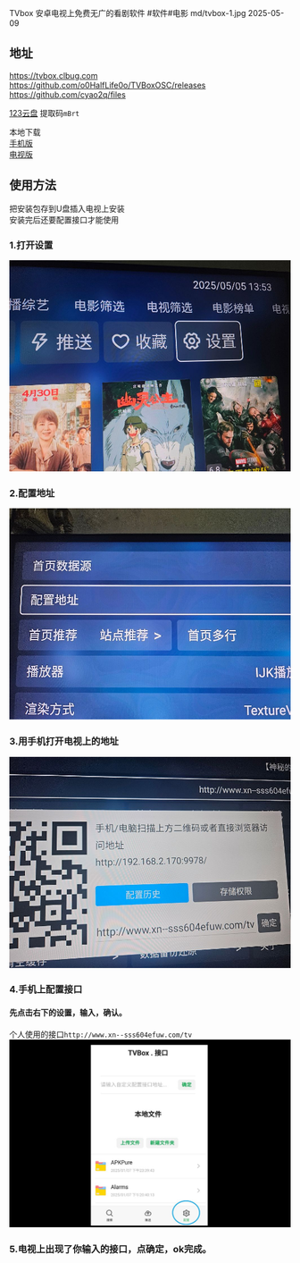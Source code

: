 TVbox
安卓电视上免费无广的看剧软件
#软件#电影
md/tvbox-1.jpg
2025-05-09
## 地址
<https://tvbox.clbug.com>  
<https://github.com/o0HalfLife0o/TVBoxOSC/releases>  
<https://github.com/cyao2q/files>  

[123云盘](https://www.123684.com/s/4wHDVv-b8Bq3?提取码:mBrt)
提取码`mBrt`  

本地下载  
[手机版](https://rr.855955.xyz/OK影视手机版.apk)  
[电视版](https://rr.855955.xyz/TVBox电视版.apk)  

## 使用方法  
把安装包存到U盘插入电视上安装  
安装完后还要配置接口才能使用  
### 1.打开设置  
![](tvbox-1.jpg)  
### 2.配置地址  
![](tvbox-2.jpg)  
### 3.用手机打开电视上的地址  
![](tvbox-3.jpg)  
### 4.手机上配置接口  
#### 先点击右下的设置，输入，确认。  
个人使用的接口`http://www.xn--sss604efuw.com/tv`  
![](tvbox-4.jpg)  
### 5.电视上出现了你输入的接口，点确定，ok完成。
